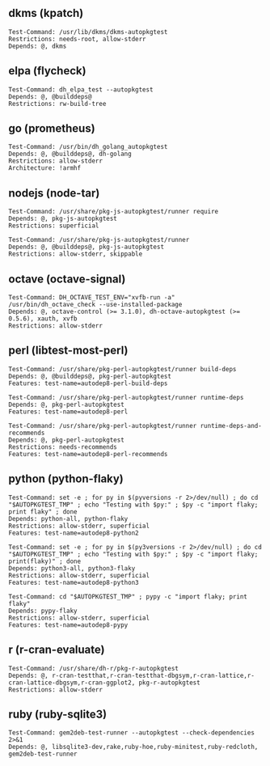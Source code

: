
## dkms (kpatch)

    Test-Command: /usr/lib/dkms/dkms-autopkgtest
    Restrictions: needs-root, allow-stderr
    Depends: @, dkms

## elpa (flycheck)

    Test-Command: dh_elpa_test --autopkgtest
    Depends: @, @builddeps@
    Restrictions: rw-build-tree

## go (prometheus)

    Test-Command: /usr/bin/dh_golang_autopkgtest
    Depends: @, @builddeps@, dh-golang
    Restrictions: allow-stderr
    Architecture: !armhf

## nodejs (node-tar)

    Test-Command: /usr/share/pkg-js-autopkgtest/runner require
    Depends: @, pkg-js-autopkgtest
    Restrictions: superficial

    Test-Command: /usr/share/pkg-js-autopkgtest/runner
    Depends: @, @builddeps@, pkg-js-autopkgtest
    Restrictions: allow-stderr, skippable

## octave (octave-signal)

    Test-Command: DH_OCTAVE_TEST_ENV="xvfb-run -a" /usr/bin/dh_octave_check --use-installed-package
    Depends: @, octave-control (>= 3.1.0), dh-octave-autopkgtest (>= 0.5.6), xauth, xvfb
    Restrictions: allow-stderr

## perl (libtest-most-perl)

    Test-Command: /usr/share/pkg-perl-autopkgtest/runner build-deps
    Depends: @, @builddeps@, pkg-perl-autopkgtest
    Features: test-name=autodep8-perl-build-deps
    
    Test-Command: /usr/share/pkg-perl-autopkgtest/runner runtime-deps
    Depends: @, pkg-perl-autopkgtest
    Features: test-name=autodep8-perl
    
    Test-Command: /usr/share/pkg-perl-autopkgtest/runner runtime-deps-and-recommends
    Depends: @, pkg-perl-autopkgtest
    Restrictions: needs-recommends
    Features: test-name=autodep8-perl-recommends

## python (python-flaky)

    Test-Command: set -e ; for py in $(pyversions -r 2>/dev/null) ; do cd "$AUTOPKGTEST_TMP" ; echo "Testing with $py:" ; $py -c "import flaky; print flaky" ; done
    Depends: python-all, python-flaky
    Restrictions: allow-stderr, superficial
    Features: test-name=autodep8-python2
    
    Test-Command: set -e ; for py in $(py3versions -r 2>/dev/null) ; do cd "$AUTOPKGTEST_TMP" ; echo "Testing with $py:" ; $py -c "import flaky; print(flaky)" ; done
    Depends: python3-all, python3-flaky
    Restrictions: allow-stderr, superficial
    Features: test-name=autodep8-python3
    
    Test-Command: cd "$AUTOPKGTEST_TMP" ; pypy -c "import flaky; print flaky"
    Depends: pypy-flaky
    Restrictions: allow-stderr, superficial
    Features: test-name=autodep8-pypy
    

## r (r-cran-evaluate)

    Test-Command: /usr/share/dh-r/pkg-r-autopkgtest
    Depends: @, r-cran-testthat,r-cran-testthat-dbgsym,r-cran-lattice,r-cran-lattice-dbgsym,r-cran-ggplot2, pkg-r-autopkgtest
    Restrictions: allow-stderr

## ruby (ruby-sqlite3)

    Test-Command: gem2deb-test-runner --autopkgtest --check-dependencies 2>&1
    Depends: @, libsqlite3-dev,rake,ruby-hoe,ruby-minitest,ruby-redcloth, gem2deb-test-runner

